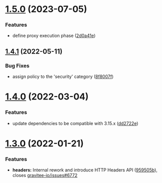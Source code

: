 # [1.5.0](https://github.com/gravitee-io/gravitee-policy-basic-authentication/compare/1.4.1...1.5.0) (2023-07-05)


### Features

* define proxy execution phase ([2d0a41e](https://github.com/gravitee-io/gravitee-policy-basic-authentication/commit/2d0a41e3108fa48434c21a8a6009c9ed193c05a0))

## [1.4.1](https://github.com/gravitee-io/gravitee-policy-basic-authentication/compare/1.4.0...1.4.1) (2022-05-11)


### Bug Fixes

* assign policy to the 'security' category ([8f8007f](https://github.com/gravitee-io/gravitee-policy-basic-authentication/commit/8f8007f236936f4f391a20821a24bdccfdb9d54d))

# [1.4.0](https://github.com/gravitee-io/gravitee-policy-basic-authentication/compare/1.3.0...1.4.0) (2022-03-04)


### Features

* update dependencies to be compatible with 3.15.x ([dd2722e](https://github.com/gravitee-io/gravitee-policy-basic-authentication/commit/dd2722ec994527362b1a876cfb98c2c7ccdb0293))

# [1.3.0](https://github.com/gravitee-io/gravitee-policy-basic-authentication/compare/1.2.0...1.3.0) (2022-01-21)


### Features

* **headers:** Internal rework and introduce HTTP Headers API ([959505b](https://github.com/gravitee-io/gravitee-policy-basic-authentication/commit/959505bdc75f70e4184896899158152280e2c2d2)), closes [gravitee-io/issues#6772](https://github.com/gravitee-io/issues/issues/6772)
